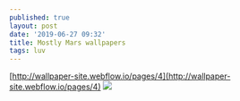 ```yaml
---
published: true
layout: post
date: '2019-06-27 09:32'
title: Mostly Mars wallpapers
tags: luv 
---
```

[http://wallpaper-site.webflow.io/pages/4](http://wallpaper-site.webflow.io/pages/4)
![](http://uploads.webflow.com/566d0b61a72f91ce2569ddd2/566d0b62a72f91ce2569de76_ESP_016136_1525_preview.jpg)
